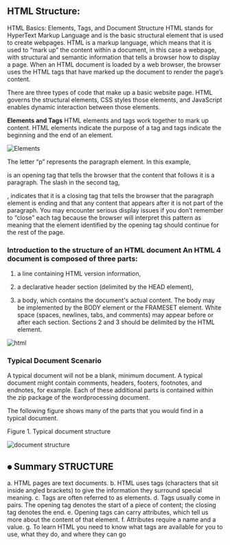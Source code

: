 ## HTML  Structure:

HTML Basics: Elements, Tags, and Document Structure 
HTML stands for HyperText Markup Language and is the basic structural element that is used to create webpages. HTML is a markup language, which means that it is used to “mark up” the content within a document, in this case a webpage, with structural and semantic information that tells a browser how to display a page. When an HTML document is loaded by a web browser, the browser uses the HTML tags that have marked up the document to render the page’s content.

There are three types of code that make up a basic website page. HTML governs the structural elements, CSS styles those elements, and JavaScript enables dynamic interaction between those elements.


**Elements and Tags**
HTML elements and tags work together to mark up content. HTML elements indicate the purpose of a tag and tags indicate the beginning and the end of an element.

![Elements](https://bethsoderberg.com/wp-content/uploads/2015/10/element-and-tag.png)

The letter “p” represents the paragraph element. In this example, <p> is an opening tag that tells the browser that the content that follows it is a paragraph. The slash in the second tag, </p>, indicates that it is a closing tag that tells the browser that the paragraph element is ending and that any content that appears after it is not part of the paragraph. You may encounter serious display issues if you don’t remember to “close” each tag because the browser will interpret this pattern as meaning that the element identified by the opening tag should continue for the rest of the page.


### Introduction to the structure of an HTML document An HTML 4  document is composed of three parts:

1. a line containing HTML version information,

2. a declarative header section (delimited by the HEAD element),

3. a body, which contains the document's actual content. The body may be implemented by the BODY element or the FRAMESET element.
White space (spaces, newlines, tabs, and comments) may appear before or after each section. Sections 2 and 3 should be delimited by the HTML element.

![html](https://th.bing.com/th/id/R5edcc52dd5289bfee68d65d602739b2f?rik=miTijXPyhG%2fpXw&riu=http%3a%2f%2fbarbaraambach.com%2fHTMLTutorials%2f02BoxModel%2fHTML.Structure.jpg&ehk=qbuRptCyiSBd0IPCMV1%2bZs3tF2NRBzUr3VBVJOSw1%2bA%3d&risl=&pid=ImgRaw
)



 ### Typical Document Scenario
A typical document will not be a blank, minimum document. A typical document might contain comments, headers, footers, footnotes, and endnotes, for example. Each of these additional parts is contained within the zip package of the wordprocessing document.

The following figure shows many of the parts that you would find in a typical document.

Figure 1. Typical document structure

![document structure](https://docs.microsoft.com/en-us/office/open-xml/media/odc_oxml_wd_documentstructure_fig01.jpg)





## ⦁	Summary STRUCTURE
a.	 HTML pages are text documents.
b.	HTML uses tags (characters that sit inside angled brackets) to give the information they surround special meaning.
c.	 Tags are often referred to as elements.
d.	 Tags usually come in pairs. The opening tag denotes the start of a piece of content; the closing tag denotes the end.
e.	 Opening tags can carry attributes, which tell us more about the content of that element.
f.	 Attributes require a name and a value.
g.	 To learn HTML you need to know what tags are available for you to use, what they do, and where they can go


